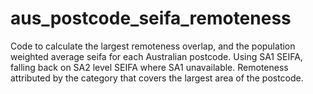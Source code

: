 # aus_postcode_seifa_remoteness

Code to calculate the largest remoteness overlap, and the population weighted average seifa for each Australian postcode.  Using SA1 SEIFA, falling back on SA2 level SEIFA where SA1 unavailable.  Remoteness attributed by the category that covers the largest area of the postcode.
